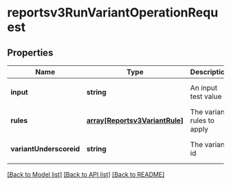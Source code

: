 # reportsv3RunVariantOperationRequest

## Properties
Name | Type | Description | Notes
------------ | ------------- | ------------- | -------------
**input** | **string** | An input test value | [optional] [default to null]
**rules** | [**array[Reportsv3VariantRule]**](Reportsv3VariantRule.md) | The variant rules to apply | [optional] [default to null]
**variantUnderscoreid** | **string** | The variant id | [optional] [default to null]

[[Back to Model list]](../README.md#documentation-for-models) [[Back to API list]](../README.md#documentation-for-api-endpoints) [[Back to README]](../README.md)


